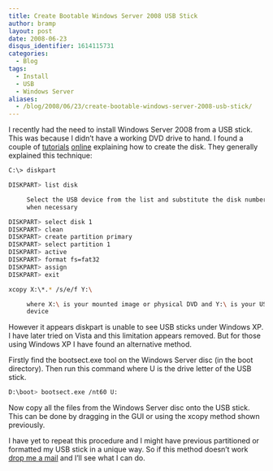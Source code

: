 ```yaml
---
title: Create Bootable Windows Server 2008 USB Stick
author: bramp
layout: post
date: 2008-06-23
disqus_identifier: 1614115731
categories:
  - Blog
tags:
  - Install
  - USB
  - Windows Server
aliases:
  - /blog/2008/06/23/create-bootable-windows-server-2008-usb-stick/
---
```

I recently had the need to install Windows Server 2008 from a USB stick. This was because I didn&#8217;t have a working DVD drive to hand. I found a couple of [tutorials][1] [online][2] explaining how to create the disk. They generally explained this technique:

```bash
C:\> diskpart

DISKPART> list disk

     Select the USB device from the list and substitute the disk number below
     when necessary

DISKPART> select disk 1
DISKPART> clean
DISKPART> create partition primary
DISKPART> select partition 1
DISKPART> active
DISKPART> format fs=fat32
DISKPART> assign
DISKPART> exit

xcopy X:\*.* /s/e/f Y:\

     where X:\ is your mounted image or physical DVD and Y:\ is your USB
     device
```

However it appears diskpart is unable to see USB sticks under Windows XP. I have later tried on Vista and this limitation appears removed. But for those using Windows XP I have found an alternative method.

Firstly find the bootsect.exe tool on the Windows Server disc (in the boot directory). Then run this command where U is the drive letter of the USB stick.

```bash
D:\boot> bootsect.exe /nt60 U:
```

Now copy all the files from the Windows Server disc onto the USB stick. This can be done by dragging in the GUI or using the xcopy method shown previously.

I have yet to repeat this procedure and I might have previous partitioned or formatted my USB stick in a unique way. So if this method doesn&#8217;t work [drop me a mail][3] and I&#8217;ll see what I can do.

 [1]: http://blogs.dirteam.com/blogs/sanderberkouwer/archive/2008/05/01/installing-windows-server-2008.aspx
 [2]: http://www.jesscoburn.com/archives/2007/10/15/installing-windows-2008-via-usb-thumbdrive/
 [3]: /about-me/#contact
